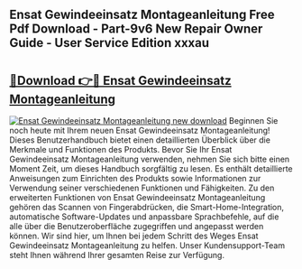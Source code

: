 ## Ensat Gewindeeinsatz Montageanleitung Free Pdf Download - Part-9v6 New Repair Owner Guide - User Service Edition xxxau

# <h2><a href="http://df8si86.blite.top/?on=Ensat+Gewindeeinsatz+Montageanleitung">🔗Download 👉🔴 Ensat Gewindeeinsatz Montageanleitung</a></h2>

[![Ensat Gewindeeinsatz Montageanleitung new download](https://i.imgur.com/lujVjoI.png)](http://df8si86.blite.top/?on=Ensat+Gewindeeinsatz+Montageanleitung)
Beginnen Sie noch heute mit Ihrem neuen Ensat Gewindeeinsatz Montageanleitung! Dieses Benutzerhandbuch bietet einen detaillierten Überblick über die Merkmale und Funktionen des Produkts. Bevor Sie Ihr Ensat Gewindeeinsatz Montageanleitung verwenden, nehmen Sie sich bitte einen Moment Zeit, um dieses Handbuch sorgfältig zu lesen. Es enthält detaillierte Anweisungen zum Einrichten des Produkts sowie Informationen zur Verwendung seiner verschiedenen Funktionen und Fähigkeiten. Zu den erweiterten Funktionen von Ensat Gewindeeinsatz Montageanleitung gehören das Scannen von Fingerabdrücken, die Smart-Home-Integration, automatische Software-Updates und anpassbare Sprachbefehle, auf die alle über die Benutzeroberfläche zugegriffen und angepasst werden können. Wir sind hier, um Ihnen bei jedem Schritt des Weges Ensat Gewindeeinsatz Montageanleitung zu helfen. Unser Kundensupport-Team steht Ihnen während Ihrer gesamten Reise zur Verfügung.
